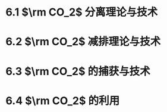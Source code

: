# 6.1  $\rm CO_2$ 分离理论与技术

# 6.2  $\rm CO_2$ 减排理论与技术

# 6.3  $\rm CO_2$ 的捕获与技术

# 6.4  $\rm CO_2$ 的利用